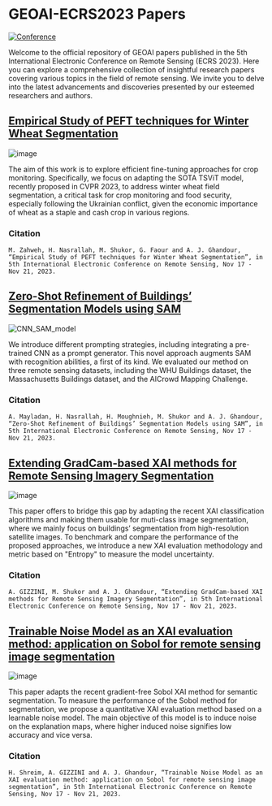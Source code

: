 # GEOAI-ECRS2023 Papers  

[![Conference](https://img.shields.io/badge/ECRS-Conference-brightgreen)](https://ecrs2023.sciforum.net/)

Welcome to the official repository of GEOAI papers published in the 5th International Electronic Conference on Remote Sensing (ECRS 2023). Here you can explore a comprehensive collection of insightful research papers covering various topics in the field of remote sensing. We invite you to delve into the latest advancements and discoveries presented by our esteemed researchers and authors.

## [Empirical Study of PEFT techniques for Winter Wheat Segmentation](https://geogroup.ai/publication/2023ecrs_peftwheat/2023ECRS_PEFTWheat.pdf)

![image](https://github.com/geoaigroup/GEOAI-ECRS2023/assets/74465885/8a6569e8-a987-4457-8d5c-3ee6a5d34a72)

The aim of this work is to explore efficient fine-tuning approaches for crop monitoring. Specifically, we focus on adapting the SOTA TSViT model, recently proposed in CVPR 2023, to address winter wheat field segmentation, a critical task for crop monitoring and food security, especially following the Ukrainian conflict, given the economic importance of wheat as a staple and cash crop in various regions. 

### Citation

```
M. Zahweh, H. Nasrallah, M. Shukor, G. Faour and A. J. Ghandour, “Empirical Study of PEFT techniques for Winter Wheat Segmentation”, in 5th International Electronic Conference on Remote Sensing, Nov 17 - Nov 21, 2023.  
```

## [Zero-Shot Refinement of Buildings’ Segmentation Models using SAM](https://geogroup.ai/publication/2023ecrs_zeroshotsam/2023ECRS_ZeroShotSAM.pdf)

![CNN_SAM_model](https://github.com/geoaigroup/GEOAI-ECRS2023/assets/74465885/ef2940ca-2998-43a5-943b-2dbc4461004f)

We introduce different prompting strategies, including integrating a pre-trained CNN as a prompt generator. This novel approach augments SAM with recognition abilities, a first of its kind. We evaluated our method on three remote sensing datasets, including the WHU Buildings dataset, the Massachusetts Buildings dataset, and the AICrowd Mapping Challenge.

### Citation
```
A. Mayladan, H. Nasrallah, H. Moughnieh, M. Shukor and A. J. Ghandour, “Zero-Shot Refinement of Buildings’ Segmentation Models using SAM”, in 5th International Electronic Conference on Remote Sensing, Nov 17 - Nov 21, 2023.  
```

## [Extending GradCam-based XAI methods for Remote Sensing Imagery Segmentation](https://geogroup.ai/publication/2023ecrs_camentropy/2023ECRS_CAMEntropy.pdf)

![image](https://github.com/geoaigroup/GEOAI-ECRS2023/assets/74465885/3e224412-9ac5-47f9-8917-95fc74ac5ab6)

This paper offers to bridge this gap by adapting the recent XAI classification algorithms and making them usable for muti-class image segmentation, where we mainly focus on buildings’ segmentation from high-resolution satellite images. To benchmark and compare the performance of the proposed approaches, we introduce a new XAI evaluation methodology and metric based on "Entropy" to measure the model uncertainty.

### Citation
```
A. GIZZINI, M. Shukor and A. J. Ghandour, “Extending GradCam-based XAI methods for Remote Sensing Imagery Segmentation”, in 5th International Electronic Conference on Remote Sensing, Nov 17 - Nov 21, 2023.  
```

## [Trainable Noise Model as an XAI evaluation method: application on Sobol for remote sensing image segmentation](https://geogroup.ai/publication/2023ecrs_noisesobol/2023ECRS_NoiseSobol.pdf)
![image](https://github.com/geoaigroup/GEOAI-ECRS2023/assets/74465885/8a0dca1a-989d-4c44-9bab-edb742d0b51a)

This paper adapts the recent gradient-free Sobol XAI method for semantic segmentation. To measure the performance of the Sobol method for segmentation, we propose a quantitative XAI evaluation method based on a learnable noise model. The main objective of this model is to induce noise on the explanation maps, where higher induced noise signifies low accuracy and vice versa. 

### Citation
```
H. Shreim, A. GIZZINI and A. J. Ghandour, “Trainable Noise Model as an XAI evaluation method: application on Sobol for remote sensing image segmentation”, in 5th International Electronic Conference on Remote Sensing, Nov 17 - Nov 21, 2023.  
```


